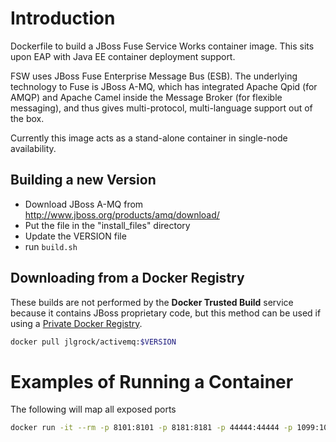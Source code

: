 # Introduction

Dockerfile to build a JBoss Fuse Service Works container image.  This sits upon EAP with Java EE container deployment support.

FSW uses JBoss Fuse Enterprise Message Bus (ESB).  The underlying technology to Fuse is JBoss A-MQ, which has integrated Apache Qpid (for AMQP) and Apache Camel inside the Message Broker (for flexible messaging), and thus gives multi-protocol, multi-language support out of the box.  



Currently this image acts as a stand-alone container in single-node availability.

## Building a new Version

* Download JBoss A-MQ from http://www.jboss.org/products/amq/download/
* Put the file in the "install_files" directory
* Update the VERSION file
* run `build.sh`

## Downloading from a Docker Registry

These builds are not performed by the **Docker Trusted Build** service because it contains JBoss proprietary code, but this method can be used if using a [Private Docker Registry](https://docs.docker.com/registry/deploying/).

```bash
docker pull jlgrock/activemq:$VERSION
```

# Examples of Running a Container

The following will map all exposed ports
```bash
docker run -it --rm -p 8101:8101 -p 8181:8181 -p 44444:44444 -p 1099:1099 -p 61616:61616 jlgrock/jboss-amq:6.2.0
```
